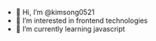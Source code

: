 - 👋 Hi, I’m @kimsong0521
- 👀 I’m interested in frontend technologies
- 🌱 I’m currently learning javascript

